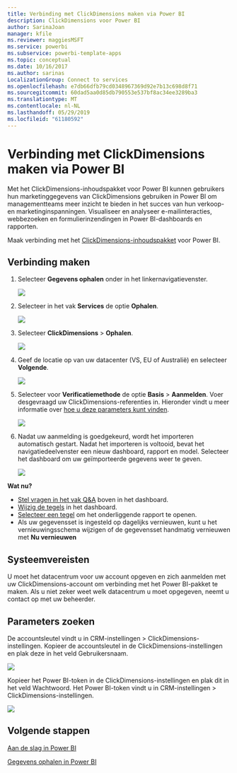 ```yaml
---
title: Verbinding met ClickDimensions maken via Power BI
description: ClickDimensions voor Power BI
author: SarinaJoan
manager: kfile
ms.reviewer: maggiesMSFT
ms.service: powerbi
ms.subservice: powerbi-template-apps
ms.topic: conceptual
ms.date: 10/16/2017
ms.author: sarinas
LocalizationGroup: Connect to services
ms.openlocfilehash: e7db66dfb79cd0348967369d92e7b13c698d8f71
ms.sourcegitcommit: 60dad5aa0d85db790553e537bf8ac34ee3289ba3
ms.translationtype: MT
ms.contentlocale: nl-NL
ms.lasthandoff: 05/29/2019
ms.locfileid: "61180592"
---
```

# <a name="connect-to-clickdimensions-with-power-bi"></a>Verbinding met ClickDimensions maken via Power BI
Met het ClickDimensions-inhoudspakket voor Power BI kunnen gebruikers hun marketinggegevens van ClickDimensions gebruiken in Power BI om managementteams meer inzicht te bieden in het succes van hun verkoop- en marketinginspanningen. Visualiseer en analyseer e-mailinteracties, webbezoeken en formulierinzendingen in Power BI-dashboards en rapporten.

Maak verbinding met het [ClickDimensions-inhoudspakket](https://app.powerbi.com/getdata/services/click-dimensions) voor Power BI.

## <a name="how-to-connect"></a>Verbinding maken
1. Selecteer **Gegevens ophalen** onder in het linkernavigatievenster.
   
   ![](media/service-connect-to-clickdimensions/getdata.png)
2. Selecteer in het vak **Services** de optie **Ophalen**.
   
   ![](media/service-connect-to-clickdimensions/services.png)
3. Selecteer **ClickDimensions** \> **Ophalen**.
   
   ![](media/service-connect-to-clickdimensions/clickdimensions.png)
4. Geef de locatie op van uw datacenter (VS, EU of Australië) en selecteer **Volgende**.
   
   ![](media/service-connect-to-clickdimensions/params.png)
5. Selecteer voor **Verificatiemethode** de optie **Basis** \> **Aanmelden**. Voer desgevraagd uw ClickDimensions-referenties in. Hieronder vindt u meer informatie over [hoe u deze parameters kunt vinden](#FindingParams).
   
    ![](media/service-connect-to-clickdimensions/creds.png)
6. Nadat uw aanmelding is goedgekeurd, wordt het importeren automatisch gestart. Nadat het importeren is voltooid, bevat het navigatiedeelvenster een nieuw dashboard, rapport en model. Selecteer het dashboard om uw geïmporteerde gegevens weer te geven.
   
     ![](media/service-connect-to-clickdimensions/dashboard.png)

**Wat nu?**

* [Stel vragen in het vak Q&A](consumer/end-user-q-and-a.md) boven in het dashboard.
* [Wijzig de tegels](service-dashboard-edit-tile.md) in het dashboard.
* [Selecteer een tegel](consumer/end-user-tiles.md) om het onderliggende rapport te openen.
* Als uw gegevensset is ingesteld op dagelijks vernieuwen, kunt u het vernieuwingsschema wijzigen of de gegevensset handmatig vernieuwen met **Nu vernieuwen**

## <a name="system-requirements"></a>Systeemvereisten
U moet het datacentrum voor uw account opgeven en zich aanmelden met uw ClickDimensions-account om verbinding met het Power BI-pakket te maken. Als u niet zeker weet welk datacentrum u moet opgegeven, neemt u contact op met uw beheerder.

<a name="FindingParams"></a>

## <a name="finding-parameters"></a>Parameters zoeken
De accountsleutel vindt u in CRM-instellingen \> ClickDimensions-instellingen. Kopieer de accountsleutel in de ClickDimensions-instellingen en plak deze in het veld Gebruikersnaam.  

![](media/service-connect-to-clickdimensions/crm.png)  

Kopieer het Power BI-token in de ClickDimensions-instellingen en plak dit in het veld Wachtwoord. Het Power BI-token vindt u in CRM-instellingen \> ClickDimensions-instellingen.  

![](media/service-connect-to-clickdimensions/crm2.png)  

## <a name="next-steps"></a>Volgende stappen
[Aan de slag in Power BI](service-get-started.md)

[Gegevens ophalen in Power BI](service-get-data.md)

